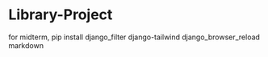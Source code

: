 # Library-Project
for midterm,
pip install django_filter django-tailwind django_browser_reload markdown
